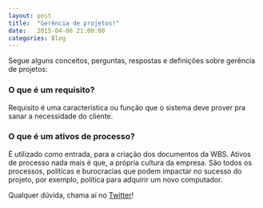 ```yaml
---
layout: post
title:  "Gerência de projetos!"
date:   2015-04-06 21:00:00
categories: Blog
---
```


Segue alguns conceitos, perguntas, respostas e definições sobre gerência de projetos:

<h3>O que é um requisito?</h3>
Requisito é uma característica ou função que o sistema deve prover pra sanar a necessidade do cliente.

<h3>O que é um ativos de processo?</h3>
É utilizado como entrada, para a criação dos documentos da WBS. Ativos de processo nada mais é que, a própria cultura da empresa. São todos os processos, políticas e burocracias que podem impactar no sucesso do projeto, por exemplo, política para adquirir um novo computador.

Qualquer dúvida, chama aí no <a href="https://twitter.com/realronchi" target="blank">Twitter</a>!
